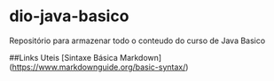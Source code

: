 # dio-java-basico
Repositório para armazenar todo o conteudo do curso de Java Basico


##Links Uteis 
[Sintaxe Básica Markdown] (https://www.markdownguide.org/basic-syntax/)
